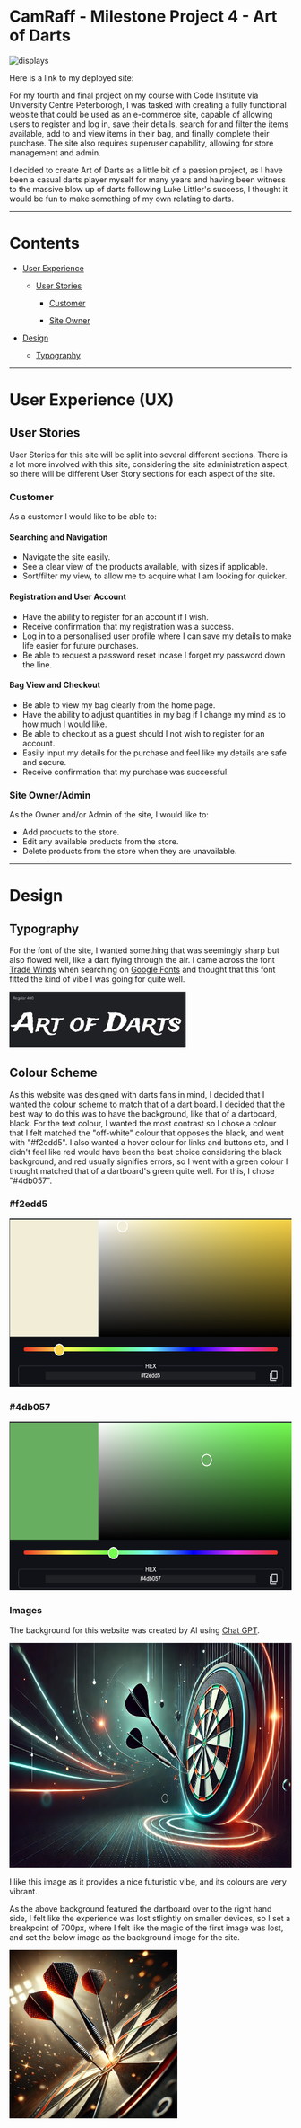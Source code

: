 # CamRaff - Milestone Project 4 - Art of Darts

![displays]()

Here is a link to my deployed site: []()

For my fourth and final project on my course with Code Institute via University Centre Peterborogh, I was tasked with creating a fully functional website that could be used as an e-commerce site, capable of allowing users to register and log in, save their details, search for and filter the items available, add to and view items in their bag, and finally complete their purchase. The site also requires superuser capability, allowing for store management and admin. 

I decided to create Art of Darts as a little bit of a passion project, as I have been a casual darts player myself for many years and having been witness to the massive blow up of darts following Luke Littler's success, I thought it would be fun to make something of my own relating to darts. 

---

# Contents

- [User Experience](#user-experience-ux)

    - [User Stories](#user-stories)

        - [Customer](#customer)

        - [Site Owner](#site-owneradmin)

- [Design](#design)

    - [Typography](#typography)

---

# User Experience (UX)

## User Stories

User Stories for this site will be split into several different sections. There is a lot more involved with this site, considering the site administration aspect, so there will be different User Story sections for each aspect of the site. 

### Customer

As a customer I would like to be able to:

#### Searching and Navigation

 - Navigate the site easily.
 - See a clear view of the products available, with sizes if applicable.
 - Sort/filter my view, to allow me to acquire what I am looking for quicker.

#### Registration and User Account

- Have the ability to register for an account if I wish.
- Receive confirmation that my registration was a success.
- Log in to a personalised user profile where I can save my details to make life easier for future purchases.
- Be able to request a password reset incase I forget my password down the line.

#### Bag View and Checkout

- Be able to view my bag clearly from the home page.
- Have the ability to adjust quantities in my bag if I change my mind as to how much I would like.
- Be able to checkout as a guest should I not wish to register for an account.
- Easily input my details for the purchase and feel like my details are safe and secure. 
- Receive confirmation that my purchase was successful.

### Site Owner/Admin

As the Owner and/or Admin of the site, I would like to:

- Add products to the store.
- Edit any available products from the store. 
- Delete products from the store when they are unavailable.

---

# Design

## Typography

For the font of the site, I wanted something that was seemingly sharp but also flowed well, like a dart flying through the air. I came across the font [Trade Winds](https://fonts.google.com/specimen/Trade+Winds?preview.text=Art%20of%20Darts&categoryFilters=Feeling:%2FExpressive%2FAwkward) when searching on [Google Fonts](https://fonts.google.com/) and thought that this font fitted the kind of vibe I was going for quite well.

<img src="readme_images/trade_winds_font.png" alt="font example" height="100">

## Colour Scheme

As this website was designed with darts fans in mind, I decided that I wanted the colour scheme to match that of a dart board. I decided that the best way to do this was to have the background, like that of a dartboard, black. For the text colour, I wanted the most contrast so I chose a colour that I felt matched the "off-white" colour that opposes the black, and went with "#f2edd5". I also wanted a hover colour for links and buttons etc, and I didn't feel like red would have been the best choice considering the black background, and red usually signifies errors, so I went with a green colour I thought matched that of a dartboard's green quite well. For this, I chose "#4db057".

### #f2edd5 

<img src="readme_images/white_dartboard.png" alt="text colour" height="300">

### #4db057

<img src="readme_images/green_dartboard.png" alt="hover colour" height="300">

### Images

The background for this website was created by AI using [Chat GPT](#https://chatgpt.com/).

<img src="media/homebackground1.webp" alt="background image" height="400">

I like this image as it provides a nice futuristic vibe, and its colours are very vibrant.

As the above background featured the dartboard over to the right hand side, I felt like the experience was lost stlightly on smaller devices, so I set a breakpoint of 700px, where I felt like the magic of the first image was lost, and set the below image as the background image for the site.

<img src="media/homebackground2.webp" alt="background image two" height="300">